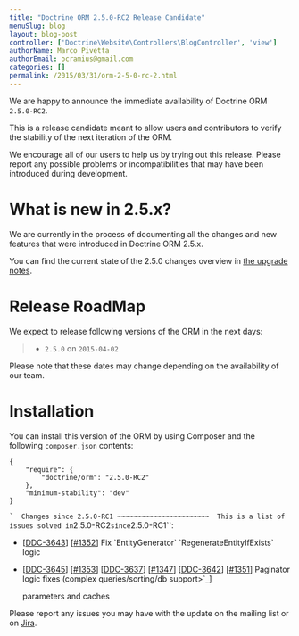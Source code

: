 ```yaml
---
title: "Doctrine ORM 2.5.0-RC2 Release Candidate"
menuSlug: blog
layout: blog-post
controller: ['Doctrine\Website\Controllers\BlogController', 'view']
authorName: Marco Pivetta
authorEmail: ocramius@gmail.com
categories: []
permalink: /2015/03/31/orm-2-5-0-rc-2.html
---
```

We are happy to announce the immediate availability of Doctrine ORM
`2.5.0-RC2`.

This is a release candidate meant to allow users and contributors to
verify the stability of the next iteration of the ORM.

We encourage all of our users to help us by trying out this release.
Please report any possible problems or incompatibilities that may have
been introduced during development.

What is new in 2.5.x?
=====================

We are currently in the process of documenting all the changes and new
features that were introduced in Doctrine ORM 2.5.x.

You can find the current state of the 2.5.0 changes overview in [the
upgrade
notes](http://docs.doctrine-project.org/en/latest/changelog/migration_2_5.html).

Release RoadMap
===============

We expect to release following versions of the ORM in the next days:

> -   `2.5.0` on `2015-04-02`

Please note that these dates may change depending on the availability of
our team.

Installation
============

You can install this version of the ORM by using Composer and the
following `composer.json` contents:

~~~~ {.sourceCode .json}
{
    "require": {
        "doctrine/orm": "2.5.0-RC2"
    },
    "minimum-stability": "dev"
}
~~~~

`` `  Changes since 2.5.0-RC1 ~~~~~~~~~~~~~~~~~~~~~~~  This is a list of issues solved in ``2.5.0-RC2`since`2.5.0-RC1\`\`:

-   [[DDC-3643](http://www.doctrine-project.org/jira/browse/DDC-3643)]
    [[\#1352](https://github.com/doctrine/doctrine2/pull/1352)] Fix
    \`EntityGenerator\` \`RegenerateEntityIfExists\` logic
-   [[DDC-3645](http://www.doctrine-project.org/jira/browse/DDC-3645)]
    [[\#1353](https://github.com/doctrine/doctrine2/pull/1353)]
    [[DDC-3637](http://www.doctrine-project.org/jira/browse/DDC-3637)]
    [[\#1347](https://github.com/doctrine/doctrine2/pull/1347)]
    [[DDC-3642](http://www.doctrine-project.org/jira/browse/DDC-3642)]
    [[\#1351](https://github.com/doctrine/doctrine2/pull/1351)]
    Paginator logic fixes (complex queries/sorting/db support\>\`\_]

    parameters and caches

Please report any issues you may have with the update on the mailing
list or on [Jira](http://www.doctrine-project.org/jira/browse/DDC).
